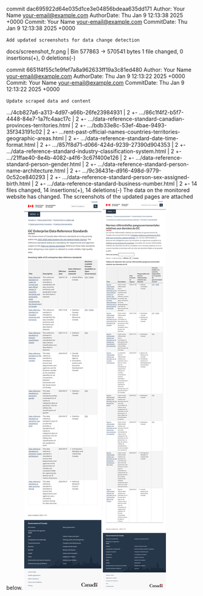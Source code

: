 commit dac695922d64e035d1ce3e04856bdeaa635dd171
Author:     Your Name <your-email@example.com>
AuthorDate: Thu Jan 9 12:13:38 2025 +0000
Commit:     Your Name <your-email@example.com>
CommitDate: Thu Jan 9 12:13:38 2025 +0000

    Add updated screenshots for data change detection

 docs/screenshot_fr.png | Bin 577863 -> 570541 bytes
 1 file changed, 0 insertions(+), 0 deletions(-)

commit 6651f4f55c1e9fef7a8a962633ff19a3c81ed480
Author:     Your Name <your-email@example.com>
AuthorDate: Thu Jan 9 12:13:22 2025 +0000
Commit:     Your Name <your-email@example.com>
CommitDate: Thu Jan 9 12:13:22 2025 +0000

    Update scraped data and content

 .../4cb827a6-a313-4d97-a66b-26fe23984931                                | 2 +-
 .../86c1f4f2-b5f7-4448-84e7-1a7fc4aac17c                                | 2 +-
 .../data-reference-standard-canadian-provinces-territories.html         | 2 +-
 .../bdb33e8c-53ef-4bae-9493-35f343191c02                                | 2 +-
 ...rent-past-official-names-countries-territories-geographic-areas.html | 2 +-
 .../data-reference-standard-date-time-format.html                       | 2 +-
 .../857f8d71-d066-424d-9239-27390d904353                                | 2 +-
 .../data-reference-standard-industry-classification-system.html         | 2 +-
 .../21ffae40-8e4b-4082-a4f6-3c67f400e126                                | 2 +-
 .../data-reference-standard-person-gender.html                          | 2 +-
 .../data-reference-standard-person-name-architecture.html               | 2 +-
 .../9c36431e-d916-498d-9779-0c52ce840293                                | 2 +-
 .../data-reference-standard-person-sex-assigned-birth.html              | 2 +-
 .../data-reference-standard-business-number.html                        | 2 +-
 14 files changed, 14 insertions(+), 14 deletions(-)
The data on the monitored website has changed. The screenshots of the updated pages are attached below.
![Screenshot EN](https://github.com/PatLittle/GC-Ref-Data-Tracker/blob/main/docs/screenshot_en.png?raw=true)
![Screenshot FR](https://github.com/PatLittle/GC-Ref-Data-Tracker/blob/main/docs/screenshot_fr.png?raw=true)

